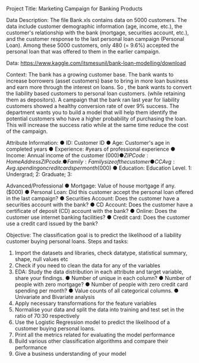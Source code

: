 Project Title:
Marketing Campaign for Banking Products

Data Description:
The file Bank.xls contains data on 5000 customers. The data include customer demographic information (age, income, etc.), the customer's relationship with the bank (mortgage, securities account, etc.), and the customer response to the last personal loan campaign (Personal Loan). Among these 5000 customers, only 480 (= 9.6%) accepted the personal loan that was offered to them in the earlier campaign.

Data: https://www.kaggle.com/itsmesunil/bank-loan-modelling/download

Context:
The bank has a growing customer base. The bank wants to increase borrowers (asset customers) base to bring in more loan business and earn more through the interest on loans. So , the bank wants to convert the liability based customers to personal loan customers. (while retaining them as depositors). A campaign that the bank ran last year for liability customers showed a healthy conversion rate of over 9% success. The department wants you to build a model that will help them identify the potential customers who have a higher probability of purchasing the loan. This will increase the success ratio while at the same time reduce the cost of the campaign.

Attribute Information:
● ID: Customer ID
● Age: Customer's age in completed years
● Experience: #years of professional experience
● Income: Annual income of the customer ($000)
● ZIP Code: Home Address ZIP code.
● Family: Family size of the customer
● CCAvg: Avg. spending on credit cards per month ($000)
● Education: Education Level. 1: Undergrad; 2: Graduate; 3:

Advanced/Professional
● Mortgage: Value of house mortgage if any. ($000)
● Personal Loan: Did this customer accept the personal loan offered in the last campaign?
● Securities Account: Does the customer have a securities account with the bank?
● CD Account: Does the customer have a certificate of deposit (CD) account with the bank?
● Online: Does the customer use internet banking facilities?
● Credit card: Does the customer use a credit card issued by the bank?

Objective:
The classification goal is to predict the likelihood of a liability customer buying personal loans.
Steps and tasks:
1. Import the datasets and libraries, check datatype, statistical summary, shape, null values etc
2. Check if you need to clean the data for any of the variables
3. EDA: Study the data distribution in each attribute and target variable, share your findings.
	● Number of unique in each column?
	● Number of people with zero mortgage?
	● Number of people with zero credit card spending per month?
	● Value counts of all categorical columns.
	● Univariate and Bivariate analysis
4. Apply necessary transformations for the feature variables
5. Normalise your data and split the data into training and test set in the ratio of 70:30 respectively
6. Use the Logistic Regression model to predict the likelihood of a customer buying personal loans.
7. Print all the metrics related for evaluating the model performance
8. Build various other classification algorithms and compare their performance
9. Give a business understanding of your model